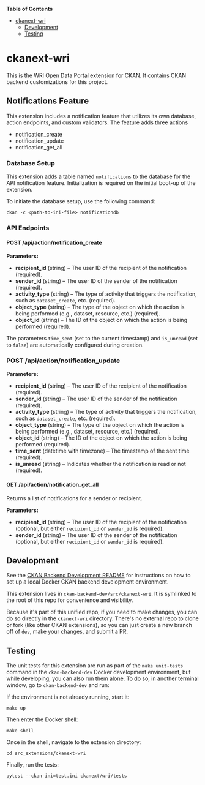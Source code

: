 <!-- START doctoc generated TOC please keep comment here to allow auto update -->
<!-- DON'T EDIT THIS SECTION, INSTEAD RE-RUN doctoc TO UPDATE -->
**Table of Contents**

- [ckanext-wri](#ckanext-wri)
  - [Development](#development)
  - [Testing](#testing)

<!-- END doctoc generated TOC please keep comment here to allow auto update -->

# ckanext-wri

This is the WRI Open Data Portal extension for CKAN. It contains CKAN backend customizations for this project.

## Notifications Feature

This extension includes a notification feature that utilizes its own database, action endpoints, and custom validators.
The feature adds three actions
* notification_create
* notification_update
* notification_get_all

### Database Setup

This extension adds a table named `notifications` to the database for the API notification feature. Initialization is required on the initial boot-up of the extension.

To initiate the database setup, use the following command:

```console
ckan -c <path-to-ini-file> notificationdb
```
### API Endpoints

#### POST /api/action/notification_create

**Parameters:**
- **recipient_id** (string) – The user ID of the recipient of the notification (required).
- **sender_id** (string) – The user ID of the sender of the notification (required).
- **activity_type** (string) – The type of activity that triggers the notification, such as `dataset_create`, etc. (required).
- **object_type** (string) – The type of the object on which the action is being performed (e.g., dataset, resource, etc.) (required).
- **object_id** (string) – The ID of the object on which the action is being performed (required).

The parameters `time_sent` (set to the current timestamp) and `is_unread` (set to `false`) are automatically configured during creation.

### POST /api/action/notification_update

**Parameters:**
- **recipient_id** (string) – The user ID of the recipient of the notification (required).
- **sender_id** (string) – The user ID of the sender of the notification (required).
- **activity_type** (string) – The type of activity that triggers the notification, such as `dataset_create`, etc. (required).
- **object_type** (string) – The type of the object on which the action is being performed (e.g., dataset, resource, etc.) (required).
- **object_id** (string) – The ID of the object on which the action is being performed (required).
- **time_sent** (datetime with timezone) – The timestamp of the sent time (required).
- **is_unread** (string) – Indicates whether the notification is read or not (required).

#### GET /api/action/notification_get_all

Returns a list of notifications for a sender or recipient.

**Parameters:**
- **recipient_id** (string) – The user ID of the recipient of the notification (optional, but either `recipient_id` or `sender_id` is required).
- **sender_id** (string) – The user ID of the sender of the notification (optional, but either `recipient_id` or `sender_id` is required).

## Development

See the [CKAN Backend Development README](ckan-backend-dev/README.md) for instructions on how to set up a local Docker CKAN backend development environment.

This extension lives in `ckan-backend-dev/src/ckanext-wri`. It is symlinked to the root of this repo for convenience and visibility.

Because it's part of this unified repo, if you need to make changes, you can do so directly in the `ckanext-wri` directory. There's no external repo to clone or fork (like other CKAN extensions), so you can just create a new branch off of `dev`, make your changes, and submit a PR.

## Testing

The unit tests for this extension are run as part of the `make unit-tests` command in the `ckan-backend-dev` Docker development environment, but while developing, you can also run them alone. To do so, in another terminal window, go to `ckan-backend-dev` and run:

If the environment is not already running, start it:

    make up

Then enter the Docker shell:

    make shell

Once in the shell, navigate to the extension directory:

    cd src_extensions/ckanext-wri

Finally, run the tests:

    pytest --ckan-ini=test.ini ckanext/wri/tests
